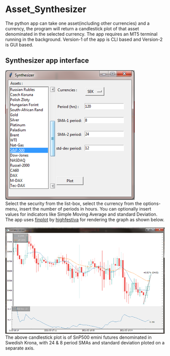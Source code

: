 # Asset_Synthesizer
The python app can take one asset(including other currencies) and a currency, the program will return a candlestick
plot of that asset denominated in the selected currency. The app requires an MT5 terminal running in the background.
Version-1 of the app is CLI based and Version-2 is GUI based.

## Synthesizer app interface
<img src='snippets/Interface.PNG'>
<br>
Select the security from the list-box, select the currency from the options-menu, insert the number of periods in hours.
You can optionally insert values for indicators like Simple Moving Average and standard Deviation.
<br>
The app uses <a href='https://github.com/highfestiva/finplot.git'>finplot</a> by <a href='https://github.com/highfestiva'>highfestiva</a>
for rendering the graph as shown below.
<br>
<br>
<img src='snippets/SnP 500 SEK.PNG'>
<br>
The above candlestick plot is of SnP500 emini futures denominated in Swedish Krona, with 24 & 8 period SMAs and standard deviation ploted
on a separate axis.
